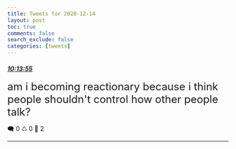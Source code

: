 ```yaml
---
title: Tweets for 2020-12-14
layout: post
toc: true
comments: false
search_exclude: false
categories: [tweets]
---
```



#### <a href = "https://twitter.com/deepfates/status/1338532684394422279">*10:13:55*</a>

<font size="5">am i becoming reactionary because i think people shouldn't control how other people talk?</font>



🗨️ 0 ♺ 0 🤍  2   

---
    
            

